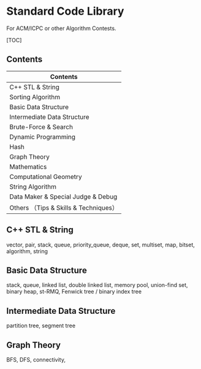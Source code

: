 # Standard Code Library

For ACM/ICPC or other Algorithm Contests.



[TOC]



## Contents

| Contents                              |
| ------------------------------------- |
| C++ STL & String                      |
| Sorting Algorithm                     |
| Basic Data Structure                  |
| Intermediate Data Structure           |
| Brute-Force & Search                  |
| Dynamic Programming                   |
| Hash                                  |
| Graph Theory                          |
| Mathematics                           |
| Computational Geometry                |
| String Algorithm                      |
| Data Maker & Special Judge & Debug    |
| Others （Tips & Skills & Techniques） |



## C++ STL & String

vector, pair, stack, queue, priority_queue, deque, set, multiset, map, bitset, algorithm, string



## Basic Data Structure

stack, queue, linked list, double linked list, memory pool, union-find set, binary heap, st-RMQ, Fenwick tree / binary index tree 



## Intermediate Data Structure

partition tree, segment tree



## Graph Theory

BFS, DFS, connectivity, 
